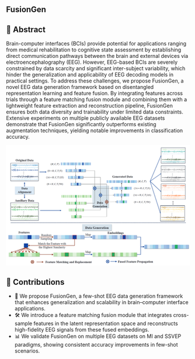 ## FusionGen
## 📌 Abstract
Brain-computer interfaces (BCIs) provide potential for applications ranging from medical rehabilitation to cognitive state assessment by establishing direct communication pathways between the brain and external devices via electroencephalography (EEG). However, EEG-based BCIs are severely constrained by data scarcity and significant inter-subject variability, which hinder the generalization and applicability of EEG decoding models in practical settings. To address these challenges, we propose FusionGen, a novel EEG data generation framework based on disentangled representation learning and feature fusion. By integrating features across trials through a feature matching fusion module and combining them with a lightweight feature extraction and reconstruction pipeline, FusionGen ensures both data diversity and trainability under limited data constraints. Extensive experiments on multiple publicly available EEG datasets demonstrate that FusionGen significantly outperforms existing augmentation techniques, yielding notable improvements in classification accuracy.

![FusionGen](./FusionGen/pic/FusionGen.png)

## 🚀  Contributions
- 🧩 We propose FusionGen, a few-shot EEG data generation framework that enhances generalization and scalability in brain–computer interface applications.
- 🛠️ We introduce a feature matching fusion module that integrates cross-sample features in the latent representation space and reconstructs high-fidelity EEG signals from these fused embeddings. 
- 📊 We validate FusionGen on multiple EEG datasets on MI and SSVEP paradigms, showing consistent accuracy improvements in few-shot scenarios.
